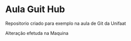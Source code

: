 # Aula Guit Hub
Repositorio criado para exemplo na aula de Git da Unifaat

Alteração efetuda na Maquina
